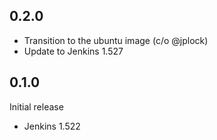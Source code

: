 ## 0.2.0

  * Transition to the ubuntu image (c/o @jplock)
  * Update to Jenkins 1.527

## 0.1.0

Initial release
  * Jenkins 1.522

